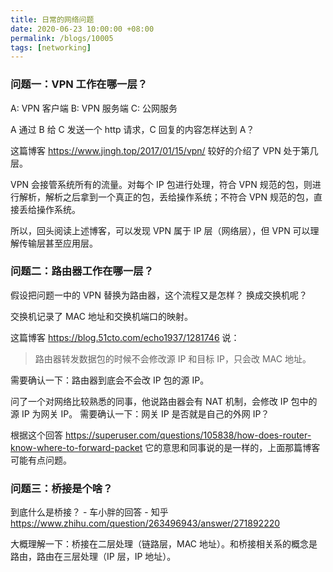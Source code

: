 ```yaml
---
title: 日常的网络问题
date: 2020-06-23 10:00:00 +08:00
permalink: /blogs/10005
tags: [networking]
---
```



### 问题一：VPN 工作在哪一层？

A: VPN 客户端
B: VPN 服务端
C: 公网服务

A 通过 B 给 C 发送一个 http 请求，C 回复的内容怎样达到 A？

这篇博客 https://www.jingh.top/2017/01/15/vpn/ 较好的介绍了 VPN 处于第几层。

VPN 会接管系统所有的流量。对每个 IP 包进行处理，符合 VPN 规范的包，则进行解析，解析之后拿到一个真正的包，丢给操作系统；不符合 VPN 规范的包，直接丢给操作系统。

所以，回头阅读上述博客，可以发现 VPN 属于 IP 层（网络层），但 VPN 可以理解传输层甚至应用层。

### 问题二：路由器工作在哪一层？

假设把问题一中的 VPN 替换为路由器，这个流程又是怎样？
换成交换机呢？

交换机记录了 MAC 地址和交换机端口的映射。

这篇博客 https://blog.51cto.com/echo1937/1281746 说：
> 路由器转发数据包的时候不会修改源 IP 和目标 IP，只会改 MAC 地址。

需要确认一下：路由器到底会不会改 IP 包的源 IP。

问了一个对网络比较熟悉的同事，他说路由器会有 NAT 机制，会修改 IP 包中的源 IP 为网关 IP。
需要确认一下：网关 IP 是否就是自己的外网 IP？

根据这个回答
https://superuser.com/questions/105838/how-does-router-know-where-to-forward-packet
它的意思和同事说的是一样的，上面那篇博客可能有点问题。

### 问题三：桥接是个啥？

到底什么是桥接？ - 车小胖的回答 - 知乎 https://www.zhihu.com/question/263496943/answer/271892220

大概理解一下：桥接在二层处理（链路层，MAC 地址）。和桥接相关系的概念是路由，路由在三层处理（IP 层，IP 地址）。
